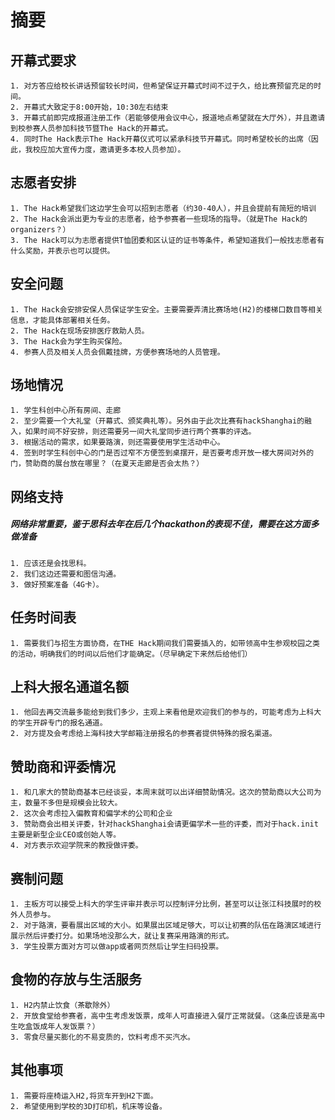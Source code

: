 # 摘要

## 开幕式要求

    1. 对方答应给校长讲话预留较长时间，但希望保证开幕式时间不过于久，给比赛预留充足的时间。
    2. 开幕式大致定于8:00开始，10:30左右结束
    3. 开幕式前即完成报道注册工作（若能够使用会议中心，报道地点希望就在大厅外），并且邀请到校参赛人员参加科技节暨The Hack的开幕式。
    4. 同时The Hack表示The Hack开幕仪式可以紧承科技节开幕式。同时希望校长的出席（因此，我校应加大宣传力度，邀请更多本校人员参加）。

## 志愿者安排

    1. The Hack希望我们这边学生会可以招到志愿者（约30-40人），并且会提前有简短的培训
    2. The Hack会派出更为专业的志愿者，给予参赛者一些现场的指导。（就是The Hack的organizers？）
    3. The Hack可以为志愿者提供T恤团委和区认证的证书等条件，希望知道我们一般找志愿者有什么奖励，并表示也可以提供。

## 安全问题

    1. The Hack会安排安保人员保证学生安全。主要需要弄清比赛场地(H2)的楼梯口数目等相关信息，才能具体部署相关任务。
    2. The Hack在现场安排医疗救助人员。
    3. The Hack会为学生购买保险。
    4. 参赛人员及相关人员会佩戴挂牌，方便参赛场地的人员管理。

## 场地情况

    1. 学生科创中心所有房间、走廊
    2. 至少需要一个大礼堂（开幕式、颁奖典礼等）。另外由于此次比赛有hackShanghai的融入，如果时间不好安排，则还需要另一间大礼堂同步进行两个赛事的评选。
    3. 根据活动的需求，如果要路演，则还需要使用学生活动中心。
    4. 签到时学生科创中心的门是否过窄不方便签到桌摆开，是否要考虑开放一楼大房间对外的门，赞助商的展台放在哪里？（在夏天走廊是否会太热？）

## 网络支持
##### 网络非常重要，鉴于思科去年在后几个hackathon的表现不佳，需要在这方面多做准备

    1. 应该还是会找思科。
    2. 我们这边还需要和图信沟通。
    3. 做好预案准备（4G卡）。

## 任务时间表

    1. 需要我们与招生方面协商，在THE Hack期间我们需要插入的，如带领高中生参观校园之类的活动，明确我们的时间以后他们才能确定。（尽早确定下来然后给他们）

## 上科大报名通道名额

    1. 他回去再交流最多能给到我们多少，主观上来看他是欢迎我们的参与的，可能考虑为上科大的学生开辟专门的报名通道。
    2. 对方提及会考虑给上海科技大学邮箱注册报名的参赛者提供特殊的报名渠道。

## 赞助商和评委情况

    1. 和几家大的赞助商基本已经谈妥，本周末就可以出详细赞助情况。这次的赞助商以大公司为主，数量不多但是规模会比较大。
    2. 这次会考虑拉入偏教育和偏学术的公司和企业
    3. 赞助商会出相关评委，针对hackShanghai会请更偏学术一些的评委，而对于hack.init主要是新型企业CEO或创始人等。
    4. 对方表示欢迎学院来的教授做评委。

## 赛制问题

    1. 主板方可以接受上科大的学生评审并表示可以控制评分比例，甚至可以让张江科技展时的校外人员参与。
    2. 对于路演，要看展出区域的大小。如果展出区域足够大，可以让初赛的队伍在路演区域进行展示然后评委打分。如果场地没那么大，就让复赛采用路演的形式。
    3. 学生投票方面对方可以做app或者网页然后让学生扫码投票。

## 食物的存放与生活服务

    1. H2内禁止饮食（茶歇除外）
    2. 开放食堂给参赛者，高中生考虑发饭票，成年人可直接进入餐厅正常就餐。（这条应该是高中生吃盒饭成年人发饭票？）
    3. 零食尽量买膨化的不易变质的，饮料考虑不买汽水。

## 其他事项

    1. 需要将座椅运入H2,将货车开到H2下面。
    2. 希望使用到学校的3D打印机，机床等设备。

